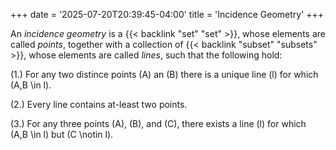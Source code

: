 +++
date = '2025-07-20T20:39:45-04:00'
title = 'Incidence Geometry'
+++

An _incidence geometry_ is a {{< backlink "set" "set" >}}, whose
elements are called _points_, together with a collection of
{{< backlink "subset" "subsets" >}}, whose elements are called
_lines_, such that the following hold:

(1.) For any two distince points \(A\) an \(B\) there is a unique
line \(l\) for which \(A,B \in l\).

(2.) Every line contains at-least two points.

(3.) For any three points \(A\), \(B\), and \(C\), there exists a
line \(l\) for which \(A,B \in l\) but \(C \notin l\).
